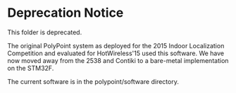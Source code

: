 Deprecation Notice
==================

This folder is deprecated.

The original PolyPoint system as deployed for the 2015 Indoor Localization Competition
and evaluated for HotWireless'15 used this software. We have now moved away from the
2538 and Contiki to a bare-metal implementation on the STM32F.

The current software is in the polypoint/software directory.
